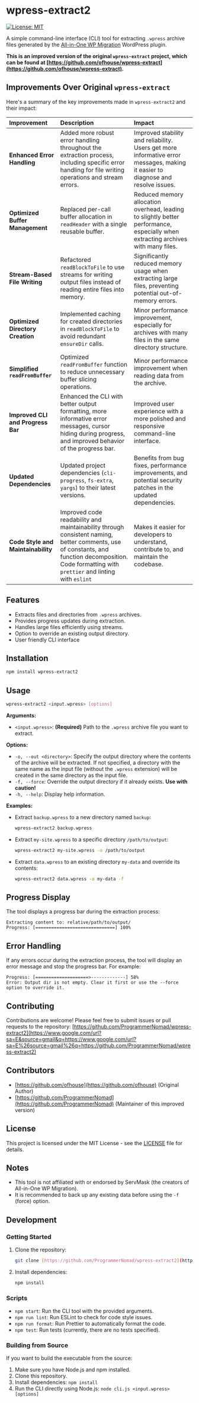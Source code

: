 # wpress-extract2

[![License: MIT](https://img.shields.io/badge/License-MIT-yellow.svg)](https://opensource.org/licenses/MIT)

A simple command-line interface (CLI) tool for extracting `.wpress` archive files generated by the [All-in-One WP Migration](https://servmask.com/products/all-in-one-wp-migration) WordPress plugin.

**This is an improved version of the original `wpress-extract` project, which can be found at [https://github.com/ofhouse/wpress-extract](https://github.com/ofhouse/wpress-extract).**

## Improvements Over Original `wpress-extract`

Here's a summary of the key improvements made in `wpress-extract2` and their impact:

| Improvement                          | Description                                                                                                                                                                                                | Impact                                                                                                                               |
| :----------------------------------- | :--------------------------------------------------------------------------------------------------------------------------------------------------------------------------------------------------------- | :----------------------------------------------------------------------------------------------------------------------------------- |
| **Enhanced Error Handling**           | Added more robust error handling throughout the extraction process, including specific error handling for file writing operations and stream errors.                                                 | Improved stability and reliability. Users get more informative error messages, making it easier to diagnose and resolve issues. |
| **Optimized Buffer Management**        | Replaced per-call buffer allocation in `readHeader` with a single reusable buffer.                                                                                                                         | Reduced memory allocation overhead, leading to slightly better performance, especially when extracting archives with many files.   |
| **Stream-Based File Writing**         | Refactored `readBlockToFile` to use streams for writing output files instead of reading entire files into memory.                                                                                         | Significantly reduced memory usage when extracting large files, preventing potential out-of-memory errors.                          |
| **Optimized Directory Creation**       | Implemented caching for created directories in `readBlockToFile` to avoid redundant `ensureDir` calls.                                                                                                      | Minor performance improvement, especially for archives with many files in the same directory structure.                             |
| **Simplified `readFromBuffer`**       | Optimized `readFromBuffer` function to reduce unnecessary buffer slicing operations.                                                                                                                    | Minor performance improvement when reading data from the archive.                                                                |
| **Improved CLI and Progress Bar**   | Enhanced the CLI with better output formatting, more informative error messages, cursor hiding during progress, and improved behavior of the progress bar.                                                     | Improved user experience with a more polished and responsive command-line interface.                                                 |
| **Updated Dependencies**              | Updated project dependencies (`cli-progress`, `fs-extra`, `yargs`) to their latest versions.                                                                                                                | Benefits from bug fixes, performance improvements, and potential security patches in the updated dependencies.                       |
| **Code Style and Maintainability** | Improved code readability and maintainability through consistent naming, better comments, use of constants, and function decomposition. Code formatting with `prettier` and linting with `eslint` | Makes it easier for developers to understand, contribute to, and maintain the codebase.                                          |

## Features

-   Extracts files and directories from `.wpress` archives.
-   Provides progress updates during extraction.
-   Handles large files efficiently using streams.
-   Option to override an existing output directory.
-   User friendly CLI interface

## Installation

```bash
npm install wpress-extract2
````

## Usage

```bash
wpress-extract2 <input.wpress> [options]
```

**Arguments:**

  - `<input.wpress>`: **(Required)** Path to the `.wpress` archive file you want to extract.

**Options:**

  - `-o, --out <directory>`: Specify the output directory where the contents of the archive will be extracted. If not specified, a directory with the same name as the input file (without the `.wpress` extension) will be created in the same directory as the input file.
  - `-f, --force`: Override the output directory if it already exists. **Use with caution\!**
  - `-h, --help`: Display help information.

**Examples:**

  - Extract `backup.wpress` to a new directory named `backup`:

    ```bash
    wpress-extract2 backup.wpress
    ```

  - Extract `my-site.wpress` to a specific directory `/path/to/output`:

    ```bash
    wpress-extract2 my-site.wpress -o /path/to/output
    ```

  - Extract `data.wpress` to an existing directory `my-data` and override its contents:

    ```bash
    wpress-extract2 data.wpress -o my-data -f
    ```

## Progress Display

The tool displays a progress bar during the extraction process:

```
Extracting content to: relative/path/to/output/
Progress: [==============================] 100%
```

## Error Handling

If any errors occur during the extraction process, the tool will display an error message and stop the progress bar. For example:

```
Progress: [====================>-------------] 58%
Error: Output dir is not empty. Clear it first or use the --force option to override it.
```

## Contributing

Contributions are welcome\! Please feel free to submit issues or pull requests to the repository: [https://github.com/ProgrammerNomad/wpress-extract2](https://www.google.com/url?sa=E&source=gmail&q=https://www.google.com/url?sa=E%26source=gmail%26q=https://github.com/ProgrammerNomad/wpress-extract2)

## Contributors

  - [https://github.com/ofhouse](https://github.com/ofhouse) (Original Author)
  - [https://github.com/ProgrammerNomad](https://github.com/ProgrammerNomad) (Maintainer of this improved version)

## License

This project is licensed under the MIT License - see the [LICENSE](https://www.google.com/url?sa=E&source=gmail&q=https://www.google.com/url?sa=E%26source=gmail%26q=LICENSE) file for details.

## Notes

  - This tool is not affiliated with or endorsed by ServMask (the creators of All-in-One WP Migration).
  - It is recommended to back up any existing data before using the `-f` (force) option.

## Development

### Getting Started

1.  Clone the repository:

    ```bash
    git clone [https://github.com/ProgrammerNomad/wpress-extract2](https://github.com/ProgrammerNomad/wpress-extract2)
    ```

2.  Install dependencies:

    ```bash
    npm install
    ```

### Scripts

  - `npm start`: Run the CLI tool with the provided arguments.
  - `npm run lint`: Run ESLint to check for code style issues.
  - `npm run format`: Run Prettier to automatically format the code.
  - `npm test`: Run tests (currently, there are no tests specified).

### Building from Source

If you want to build the executable from the source:

1.  Make sure you have Node.js and npm installed.
2.  Clone this repository.
3.  Install dependencies: `npm install`
4.  Run the CLI directly using Node.js: `node cli.js <input.wpress> [options]`
